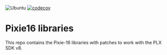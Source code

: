 ![Ubuntu](https://github.com/vetlewi/Pixie16/workflows/Ubuntu/badge.svg)
[![codecov](https://codecov.io/gh/vetlewi/Pixie16/branch/main/graph/badge.svg?token=OMX67B4KS0)](https://codecov.io/gh/vetlewi/Pixie16)
# Pixie16 libraries
This repo contains the Pixie-16 libraries with patches
to work with the PLX SDK v8.
